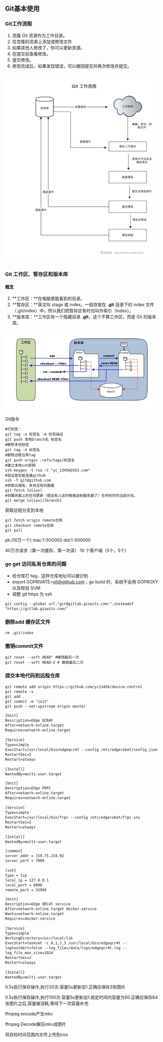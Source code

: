 ## Git基本使用

### Git工作流程

1. 克隆 Git 资源作为工作目录。
2. 在克隆的资源上添加或修改文件
3. 如果其他人修改了，你可以更新资源。
4. 在提交前查看修改。
5. 提交修改。
6. 修改完成后，如果发现错误，可以撤回提交并再次修改并提交。

![img](images/git-process.png)

### Git 工作区、暂存区和版本库

#### 概念

1. **工作区：**在电脑里能看到的目录。
2. **暂存区：**英文叫 stage 或 index。一般存放在 **.git** 目录下的 index 文件（.git/index）中，所以我们把暂存区有时也叫作索引（index）。
3. **版本库：**工作区有一个隐藏目录 **.git**，这个不算工作区，而是 Git 的版本库。

![img](images/1352126739_7909.jpg)

Git指令

```shell
#打标签：
git tag -a 标签名 -m 标签描述
git push 本地branch名 标签名
#删除本地标签
git tag -d 标签名
#删除远程仓库tag
git push origin :refs/tags/标签名
#建立本地ssh密钥
ssh-keygen -t rsa -C "yc_13456@163.com"
#验证是否能连接github
ssh -T git@github.com
#获取云端有，本地没有的数据
git fetch [alias]
#将服务器上的任何更新（假设有人这时候推送到服务器了）合并到你的当前分支。
git merge [alias]/[branch]
```

获取远程分支到本地

```shell
git fetch origin remote仓库
git checkout remote仓库
git pull
```
pk:(10万一个)
mac:1-500000
did:1-500000

40万次请求（第一次缓存，第一次读）
10 个客户端（5个。5个）

### go get 访问私有仓库的问题

- 给仓库打 tag，这样仓库地址可以被识别
- export GOPRIVATE=git@github.com；go build 时，系统不会用 GOPROXY 以及校验 SUM
- 调整 git https 为 ssh

```
git config --global url."git@gitlab.gizwits.com:".insteadof "https://gitlab.gizwits.com/"
```

### 删除add 缓存区文件

```
rm .git/index
```

### 撤销commit文件

```
git reset --soft HEAD^ #撤销最后一次
git reset --soft HEAD~2 # 撤销最后二次
```

### 提交本地代码到远程仓库 

```
git remote add origin https://github.com/yc13456/device-control
git remote -v 
git add .
git commit -m "init"
git push --set-upstream origin master
```

```
[Unit]
Description=Edge QCR4F
After=network-online.target
Requires=network-online.target

[Service]
Type=simple
ExecStart=/usr/local/bin/edgeqcr4f --config /etc/edgerobot/config.json
RestartSec=2
Restart=always

[Install]
WantedBy=multi-user.target
```

```
[Unit]
Description=Edge FRPC
After=network-online.target
Requires=network-online.target

[Service]
Type=simple
ExecStart=/usr/local/bin/frpc --config /etc/edgerobot/frpc.ini
RestartSec=2
Restart=always

[Install]
WantedBy=multi-user.target

```

```
[common]
server_addr = 159.75.234.92
server_port = 7000

[ssh]
type = tcp
local_ip = 127.0.0.1
local_port = 8000
remote_port = 31999

```

```
[Unit]
Description=Edge QRC4T service
After=network-online.target docker.service
Wants=network-online.target
Requires=docker.service

[Service]
Type=simple
WorkingDirectory=/usr/local/lib
ExecStart=taskset -c 0,1,2,3 /usr/local/bin/edgeqcr4t --logtostderr=false --log_file=/data/logs/edgeqcr4t.log --log_file_max_size=1024
RestartSec=2
Restart=always

[Install]
WantedBy=multi-user.target
```

0.5s执行保存操作,执行20次.容量5s更新加1.正确应保存3张图片

0.5s执行保存操作,执行100次.容量5s更新加1.规定时间内容量为60.正确应保存64张图片之后,容量被消耗,等待下一次容量补充

ffmpeg encode产生mkv

ffmpeg Decode解压mkv成图片

将目标时间范围内文件上传到cos

